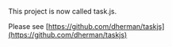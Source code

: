 This project is now called task.js.

Please see [https://github.com/dherman/taskjs](https://github.com/dherman/taskjs)
